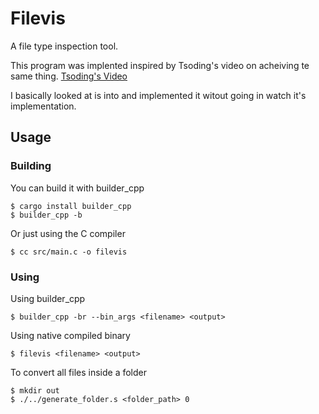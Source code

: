 # Filevis

A file type inspection tool.

This program was implented inspired by Tsoding's video on acheiving te same thing.
[Tsoding's Video](https://www.youtube.com/watch?v=AUWxl0WdiNI&t=310s)

I basically looked at is into and implemented it witout going in watch it's implementation.

## Usage

### Building

You can build it with builder_cpp
```console
$ cargo install builder_cpp
$ builder_cpp -b
```

Or just using the C compiler
```console
$ cc src/main.c -o filevis
```

### Using
Using builder_cpp
```console
$ builder_cpp -br --bin_args <filename> <output>
```
Using native compiled binary
```console
$ filevis <filename> <output>
```

To convert all files inside a folder
```console
$ mkdir out
$ ./../generate_folder.s <folder_path> 0
```
